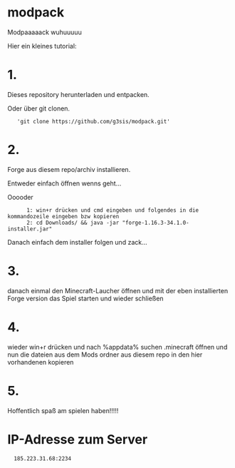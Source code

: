 # modpack
Modpaaaaack wuhuuuuu


Hier ein kleines tutorial:

# 1. 
  Dieses repository herunterladen und entpacken.
  
  
  Oder über git clonen.
   
       'git clone https://github.com/g3sis/modpack.git'
   
# 2.
  Forge aus diesem repo/archiv installieren.
    
   Entweder einfach öffnen wenns geht...
    
   Ooooder
   
          1: win+r drücken und cmd eingeben und folgendes in die kommandozeile eingeben bzw kopieren
          2: cd Downloads/ && java -jar "forge-1.16.3-34.1.0-installer.jar"
    
   Danach einfach dem installer folgen und zack...
    
# 3.
  danach einmal den Minecraft-Laucher öffnen und mit der eben installierten Forge version das Spiel starten und wieder schließen
  
# 4.
  wieder win+r drücken und nach %appdata% suchen
  .minecraft öffnen
  und nun die dateien aus dem Mods ordner aus diesem repo in den hier vorhandenen kopieren


# 5.
  Hoffentlich spaß am spielen haben!!!!!
  
  
  
  
# IP-Adresse zum Server

      185.223.31.68:2234

